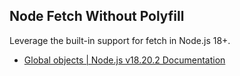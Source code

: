 ## Node Fetch Without Polyfill

Leverage the built-in support for fetch in Node.js 18+.

- [Global objects | Node.js v18.20.2 Documentation](https://nodejs.org/docs/latest-v18.x/api/globals.html)


